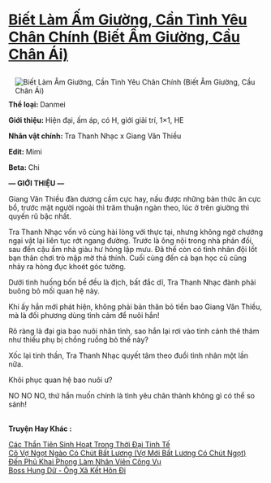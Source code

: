 <a href="https://utruyen.com/biet-lam-am-giuong-can-tinh-yeu-chan-chinh-biet-am-giuong-cau-chan-ai/19414/" title="Biết Làm Ấm Giường, Cần Tình Yêu Chân Chính (Biết Ấm Giường, Cầu Chân Ái)"><h1>Biết Làm Ấm Giường, Cần Tình Yêu Chân Chính (Biết Ấm Giường, Cầu Chân Ái)</h1></a><div style="display:table"><img align="right" style="float: left; padding: 10px;" src="https://utruyen.com/images/story/200x260/biet-lam-am-giuong-can-tinh-yeu-chan-chinh-biet-am-giuong-cau-chan-ai.jpg" alt="Biết Làm Ấm Giường, Cần Tình Yêu Chân Chính (Biết Ấm Giường, Cầu Chân Ái)"><strong>Thể loại</strong><strong>: </strong>Danmei<p></p><strong>Giới thiệu</strong><strong>: </strong>Hiện đại, ấm áp, có H, giới giải trí, 1×1, HE<p></p><strong>Nhân vật chính</strong><strong>: </strong>Tra Thanh Nhạc x Giang Vân Thiều<p></p><strong>Edit</strong><strong>: </strong>Mimi<p></p><strong>Beta</strong><strong>: </strong>Chi<p></p><strong><strong>— GIỚI THIỆU —</strong></strong><p></p>Giang Vân Thiều đàn dương cầm cực hay, nấu được những bàn thức ăn cực bổ, trước mặt người ngoài thì trăm thuận ngàn theo, lúc ở trên giường thì quyến rũ bậc nhất.<p></p>Tra Thanh Nhạc vốn vô cùng hài lòng với thực tại, nhưng không ngờ chướng ngại vật lại liên tục rớt ngang đường. Trước là ông nội trong nhà phản đối, sau đến cậu ấm nhà giàu hư hỏng lập mưu. Đã thế còn có tình nhân đội lốt bạn thân chơi trò mập mờ thả thính. Cuối cùng đến cả bạn học cũ cũng nhảy ra hòng đục khoét góc tường.<p></p>Dưới tình huống bốn bề đều là địch, bất đắc dĩ, Tra Thanh Nhạc đành phải buông bỏ mối quan hệ này.<p></p>Khi ấy hắn mới phát hiện, không phải bản thân bỏ tiền bao Giang Vân Thiều, mà là đối phương dùng tình cảm để nuôi hắn!<p></p>Rõ ràng là đại gia bao nuôi nhân tình, sao hắn lại rơi vào tình cảnh thê thảm như thiếu phụ bị chồng ruồng bỏ thế này?<p></p>Xốc lại tinh thần, Tra Thanh Nhạc quyết tâm theo đuổi tình nhân một lần nữa.<p></p>Khôi phục quan hệ bao nuôi ư?<p></p>NO NO NO, thứ hắn muốn chính là tình yêu chân thành không gì có thể so sánh!</div><p><br><b>Truyện Hay Khác :</b></p><a href="https://utruyen.com/cac-than-tien-sinh-hoat-trong-thoi-dai-tinh-te/17039/" alt="Các Thần Tiên Sinh Hoạt Trong Thời Đại Tinh Tế">Các Thần Tiên Sinh Hoạt Trong Thời Đại Tinh Tế</a><br/><a href="https://github.com/quanluxury/ngontinhhot/tree/master/truyenhay/17473/" alt="Cô Vợ Ngọt Ngào Có Chút Bất Lương (Vợ Mới Bất Lương Có Chút Ngọt)">Cô Vợ Ngọt Ngào Có Chút Bất Lương (Vợ Mới Bất Lương Có Chút Ngọt)</a><br/><a href="https://truyenhot2020.wordpress.com/2019/12/11/den-phu-khai-phong-lam-nhan-vien-cong-vu/" alt="Đến Phủ Khai Phong Làm Nhân Viên Công Vụ">Đến Phủ Khai Phong Làm Nhân Viên Công Vụ</a><br/><a href="https://truyenhot2019.blogspot.com/2019/12/boss-hung-du-ong-xa-ket-hon-di.html" alt="Boss Hung Dữ - Ông Xã Kết Hôn Đi">Boss Hung Dữ - Ông Xã Kết Hôn Đi</a><br/>